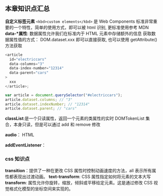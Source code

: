 ## 本章知识点汇总

**自定义标签元素** `<kbd>custom elements</kbd>` 是 Web Components 标准非常重要的一个特性，简单的使用方式，<xxx></xxx>即可以被 html 识别, 更标准使用参考 MDN
**data-\*属性**: 数据属性允许我们在标准内于 HTML 元素中存储额外的信息
获取数据属性值的方式： DOM.dataset.xxx 即可以直接获取, 也可以使用 getAttribute()方法获取

```js
<article
  id="electriccars"
  data-columns="3"
  data-index-number="12314"
  data-parent="cars"
>
  xxx
</article>;

var article = document.querySelector("#electriccars");
article.dataset.columns; // "3"
article.dataset.indexNumber; // "12314"
article.dataset.parent; // "cars"
```

**classList**:是一个只读属性，返回一个元素的类属性的实时 DOMTokenList 集合，本身只读，但是可以通过 add 和 remove 修改

**audio**： HTML <audio> 元素用于在文档中嵌入音频内容。具体参考：https://developer.mozilla.org/zh-CN/docs/Web/HTML/Element/audio

**addEventListener**：

### css 知识点

**transition**：提供了一种在更改 CSS 属性时控制动画速度的方法，all 表示所有属性都表现出过渡动画。
**text-transform**: CSS 属性指定如何将元素的文本大写
**transform**: 属性允许你旋转，缩放，倾斜或平移给定元素。这是通过修改 CSS 视觉格式化模型的坐标空间来实现的。
